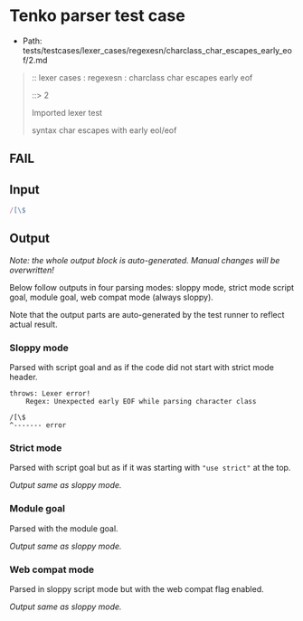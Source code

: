 # Tenko parser test case

- Path: tests/testcases/lexer_cases/regexesn/charclass_char_escapes_early_eof/2.md

> :: lexer cases : regexesn : charclass char escapes early eof
>
> ::> 2
>
> Imported lexer test
>
> syntax char escapes with early eol/eof

## FAIL

## Input

`````js
/[\$
`````

## Output

_Note: the whole output block is auto-generated. Manual changes will be overwritten!_

Below follow outputs in four parsing modes: sloppy mode, strict mode script goal, module goal, web compat mode (always sloppy).

Note that the output parts are auto-generated by the test runner to reflect actual result.

### Sloppy mode

Parsed with script goal and as if the code did not start with strict mode header.

`````
throws: Lexer error!
    Regex: Unexpected early EOF while parsing character class

/[\$
^------- error
`````

### Strict mode

Parsed with script goal but as if it was starting with `"use strict"` at the top.

_Output same as sloppy mode._

### Module goal

Parsed with the module goal.

_Output same as sloppy mode._

### Web compat mode

Parsed in sloppy script mode but with the web compat flag enabled.

_Output same as sloppy mode._
